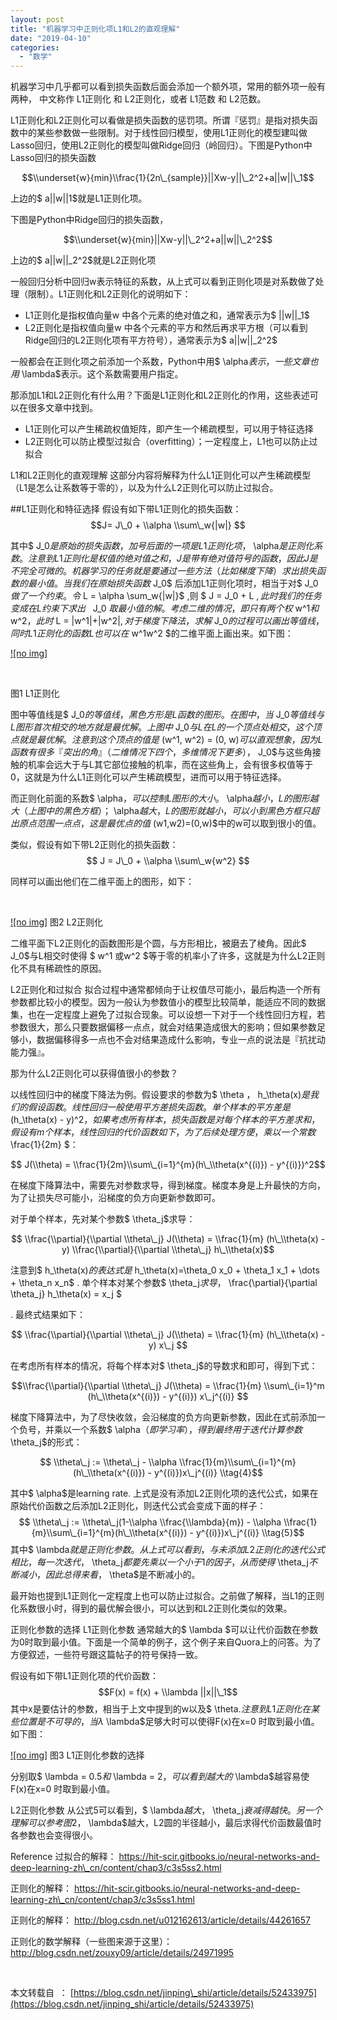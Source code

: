```yaml
---
layout: post
title: "机器学习中正则化项L1和L2的直观理解"
date: "2019-04-10"
categories: 
  - "数学"
---
```


机器学习中几乎都可以看到损失函数后面会添加一个额外项，常用的额外项一般有两种， 中文称作 L1正则化 和 L2正则化，或者 L1范数 和 L2范数。

L1正则化和L2正则化可以看做是损失函数的惩罚项。所谓『惩罚』是指对损失函数中的某些参数做一些限制。对于线性回归模型，使用L1正则化的模型建叫做Lasso回归，使用L2正则化的模型叫做Ridge回归（岭回归）。下图是Python中Lasso回归的损失函数

$$\\underset{w}{min}\\frac{1}{2n\_{sample}}||Xw-y||\_2^2+a||w||\_1$$

上边的$ a||w||1$就是L1正则化项。

下图是Python中Ridge回归的损失函数，

$$\\underset{w}{min}||Xw-y||\_2^2+a||w||\_2^2$$

上边的$ a||w||\_2^2$就是L2正则化项

一般回归分析中回归w表示特征的系数，从上式可以看到正则化项是对系数做了处理（限制）。L1正则化和L2正则化的说明如下：

- L1正则化是指权值向量w 中各个元素的绝对值之和，通常表示为$ ||w||\_1$​
- L2正则化是指权值向量w 中各个元素的平方和然后再求平方根（可以看到Ridge回归的L2正则化项有平方符号），通常表示为$ a||w||\_2^2$ ​

一般都会在正则化项之前添加一个系数，Python中用$ \\alpha$表示，一些文章也用$ \\lambda$表示。这个系数需要用户指定。

那添加L1和L2正则化有什么用？下面是L1正则化和L2正则化的作用，这些表述可以在很多文章中找到。

- L1正则化可以产生稀疏权值矩阵，即产生一个稀疏模型，可以用于特征选择
- L2正则化可以防止模型过拟合（overfitting）；一定程度上，L1也可以防止过拟合

L1和L2正则化的直观理解 这部分内容将解释为什么L1正则化可以产生稀疏模型（L1是怎么让系数等于零的），以及为什么L2正则化可以防止过拟合。

##L1正则化和特征选择 假设有如下带L1正则化的损失函数： $$J= J\_0 + \\alpha \\sum\_w{|w|} $$

其中$ J\_0$是原始的损失函数，加号后面的一项是L1正则化项，$ \\alpha$是正则化系数。注意到L1正则化是权值的绝对值之和，J 是带有绝对值符号的函数，因此J是不完全可微的。机器学习的任务就是要通过一些方法（比如梯度下降）求出损失函数的最小值。当我们在原始损失函数$ J\_0$ 后添加L1正则化项时，相当于对$ J\_0$做了一个约束。令$ L = \\alpha \\sum\_w{|w|}$ ,则 $ J = J\_0 + L $,此时我们的任务变成在L约束下求出$   J\_0 $取最小值的解。考虑二维的情况，即只有两个权$ w^1$和$ w^2$，此时$ L = |w^1|+|w^2|$,对于梯度下降法，求解$ J\_0$的过程可以画出等值线，同时L1正则化的函数L也可以在$ w^1w^2 $的二维平面上画出来。如下图：

[![no img]](http://127.0.0.1/wp-content/uploads/2019/04/20160904184428459.png)

 

图1 L1正则化

图中等值线是$ J\_0$的等值线，黑色方形是L函数的图形。在图中，当$ J\_0$等值线与L图形首次相交的地方就是最优解。上图中$ J\_0$与L在L的一个顶点处相交，这个顶点就是最优解。注意到这个顶点的值是$ (w^1, w^2) = (0, w)$可以直观想象，因为L函数有很多『突出的角』（二维情况下四个，多维情况下更多），$ J\_0$与这些角接触的机率会远大于与L其它部位接触的机率，而在这些角上，会有很多权值等于0，这就是为什么L1正则化可以产生稀疏模型，进而可以用于特征选择。

而正则化前面的系数$ \\alpha$，可以控制L图形的大小。$ \\alpha$越小，L 的图形越大（上图中的黑色方框）；$ \\alpha$越大，L的图形就越小，可以小到黑色方框只超出原点范围一点点，这是最优点的值$ (w1,w2)=(0,w)$中的w可以取到很小的值。

类似，假设有如下带L2正则化的损失函数： $$ J = J\_0 + \\alpha \\sum\_w{w^2} $$

同样可以画出他们在二维平面上的图形，如下：

 

[![no img]](http://127.0.0.1/?attachment_id=2338) 图2 L2正则化

二维平面下L2正则化的函数图形是个圆，与方形相比，被磨去了棱角。因此$ J\_0$与L相交时使得 $ w^1 或w^2 $等于零的机率小了许多，这就是为什么L2正则化不具有稀疏性的原因。

L2正则化和过拟合 拟合过程中通常都倾向于让权值尽可能小，最后构造一个所有参数都比较小的模型。因为一般认为参数值小的模型比较简单，能适应不同的数据集，也在一定程度上避免了过拟合现象。可以设想一下对于一个线性回归方程，若参数很大，那么只要数据偏移一点点，就会对结果造成很大的影响；但如果参数足够小，数据偏移得多一点也不会对结果造成什么影响，专业一点的说法是『抗扰动能力强』。

那为什么L2正则化可以获得值很小的参数？

以线性回归中的梯度下降法为例。假设要求的参数为$ \\theta $，$ h\_\\theta(x)$是我们的假设函数。线性回归一般使用平方差损失函数。单个样本的平方差是$ (h\_\\theta(x) - y)^2$，如果考虑所有样本，损失函数是对每个样本的平方差求和，假设有m个样本，线性回归的代价函数如下，为了后续处理方便，乘以一个常数$ \\frac{1}{2m} $：

$$ J(\\theta) = \\frac{1}{2m}\\sum\_{i=1}^{m}(h\_\\theta(x^{(i)}) - y^{(i)})^2$$

在梯度下降算法中，需要先对参数求导，得到梯度。梯度本身是上升最快的方向，为了让损失尽可能小，沿梯度的负方向更新参数即可。

对于单个样本，先对某个参数$ \\theta\_j$求导：

$$ \\frac{\\partial}{\\partial \\theta\_j} J(\\theta) = \\frac{1}{m} (h\_\\theta(x) - y) \\frac{\\partial}{\\partial \\theta\_j} h\_\\theta(x)$$

注意到$ h\_\\theta(x)$的表达式是$ h\_\\theta(x)=\\theta\_0 x\_0 + \\theta\_1 x\_1 + \\dots + \\theta\_n x\_n$ . 单个样本对某个参数$ \\theta\_j$求导，$ \\frac{\\partial}{\\partial \\theta\_j} h\_\\theta(x) = x\_j $

. 最终式结果如下：

$$ \\frac{\\partial}{\\partial \\theta\_j} J(\\theta) = \\frac{1}{m} (h\_\\theta(x) - y) x\_j $$

在考虑所有样本的情况，将每个样本对$ \\theta\_j$的导数求和即可，得到下式：

$$\\frac{\\partial}{\\partial \\theta\_j} J(\\theta) = \\frac{1}{m} \\sum\_{i=1}^m (h\_\\theta(x^{(i)}) - y^{(i)}) x\_j^{(i)} $$

梯度下降算法中，为了尽快收敛，会沿梯度的负方向更新参数，因此在式前添加一个负号，并乘以一个系数$ \\alpha$（即学习率），得到最终用于迭代计算参数$ \\theta\_j$的形式：

$$ \\theta\_j := \\theta\_j - \\alpha \\frac{1}{m}\\sum\_{i=1}^{m}(h\_\\theta(x^{(i)}) - y^{(i)})x\_j^{(i)} \\tag{4}$$

其中$ \\alpha$是learning rate. 上式是没有添加L2正则化项的迭代公式，如果在原始代价函数之后添加L2正则化，则迭代公式会变成下面的样子： $$ \\theta\_j := \\theta\_j(1-\\alpha \\frac{\\lambda}{m}) - \\alpha \\frac{1}{m}\\sum\_{i=1}^{m}(h\_\\theta(x^{(i)}) - y^{(i)})x\_j^{(i)} \\tag{5}$$ 其中$ \\lambda$就是正则化参数。从上式可以看到，与未添加L2正则化的迭代公式相比，每一次迭代，$ \\theta\_j$都要先乘以一个小于1的因子，从而使得$ \\theta\_j$不断减小，因此总得来看，$ \\theta$是不断减小的。

最开始也提到L1正则化一定程度上也可以防止过拟合。之前做了解释，当L1的正则化系数很小时，得到的最优解会很小，可以达到和L2正则化类似的效果。

正则化参数的选择 L1正则化参数 通常越大的$ \\lambda $可以让代价函数在参数为0时取到最小值。下面是一个简单的例子，这个例子来自Quora上的问答。为了方便叙述，一些符号跟这篇帖子的符号保持一致。

假设有如下带L1正则化项的代价函数： $$F(x) = f(x) + \\lambda ||x||\_1$$ 其中x是要估计的参数，相当于上文中提到的w以及$ \\theta$. 注意到L1正则化在某些位置是不可导的，当λ$ \\lambda$足够大时可以使得F(x)在x=0 时取到最小值。如下图：

[![no img]](http://127.0.0.1/?attachment_id=2339) 图3 L1正则化参数的选择

分别取$ \\lambda = 0.5$和$ \\lambda = 2$，可以看到越大的$ \\lambda$越容易使F(x)在x=0 时取到最小值。

L2正则化参数 从公式5可以看到，$ \\lambda$越大，$ \\theta\_j$衰减得越快。另一个理解可以参考图2，$ \\lambda$越大，L2圆的半径越小，最后求得代价函数最值时各参数也会变得很小。

Reference 过拟合的解释： https://hit-scir.gitbooks.io/neural-networks-and-deep-learning-zh\_cn/content/chap3/c3s5ss2.html

正则化的解释： https://hit-scir.gitbooks.io/neural-networks-and-deep-learning-zh\_cn/content/chap3/c3s5ss1.html

正则化的解释： http://blog.csdn.net/u012162613/article/details/44261657

正则化的数学解释（一些图来源于这里）： http://blog.csdn.net/zouxy09/article/details/24971995

 

本文转载自  ： [https://blog.csdn.net/jinping\_shi/article/details/52433975](https://blog.csdn.net/jinping_shi/article/details/52433975)
